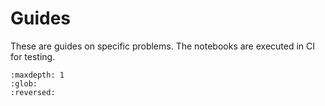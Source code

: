 # Guides

These are guides on specific problems. The notebooks are executed in CI for testing.

```{toctree}
:maxdepth: 1
:glob:
:reversed:

```
